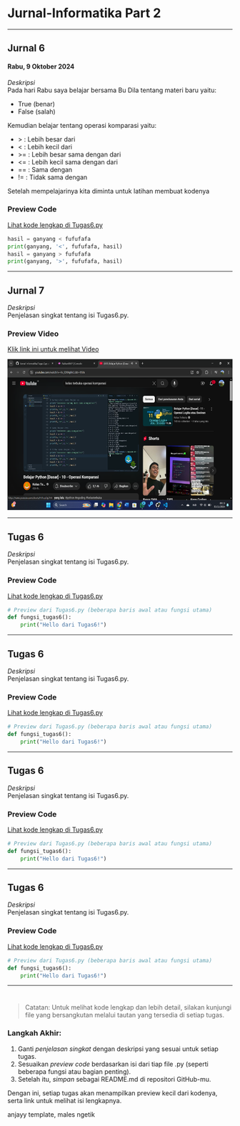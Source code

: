 # Jurnal-Informatika Part 2
---
## Jurnal 6
#### Rabu, 9 Oktober 2024
*Deskripsi*  
Pada hari Rabu saya belajar bersama Bu Dila tentang materi baru yaitu:
- True (benar)
- False (salah)

Kemudian belajar tentang operasi komparasi yaitu:
- \> : Lebih besar dari
- < : Lebih kecil dari
- \>= : Lebih besar sama dengan dari
- <= : Lebih kecil sama dengan dari
- == : Sama dengan
- != : Tidak sama dengan

Setelah mempelajarinya kita diminta untuk latihan membuat kodenya 
### Preview Code
[Lihat kode lengkap di Tugas6.py](./Tugas6.py)
```python
hasil = ganyang < fufufafa
print(ganyang, '<', fufufafa, hasil)
hasil = ganyang > fufufafa
print(ganyang, '>', fufufafa, hasil)
```
---
## Jurnal 7
*Deskripsi*  
Penjelasan singkat tentang isi Tugas6.py.

### Preview Video
[Klik link ini untuk melihat Video](https://youtu.be/Kv_lDWq8kCc?si=9_js_NG4Ip-g2q9A)  

<img src="https://raw.githubusercontent.com/Raihan0611/Jurnal-Informatika/refs/heads/main/Gambar/Jurnal7.png" width="600" height="338" />

---
## Tugas 6
*Deskripsi*  
Penjelasan singkat tentang isi Tugas6.py.

### Preview Code
[Lihat kode lengkap di Tugas6.py](./Tugas6.py)
```python
# Preview dari Tugas6.py (beberapa baris awal atau fungsi utama)
def fungsi_tugas6():
    print("Hello dari Tugas6!")
```
---
## Tugas 6
*Deskripsi*  
Penjelasan singkat tentang isi Tugas6.py.

### Preview Code
[Lihat kode lengkap di Tugas6.py](./Tugas6.py)
```python
# Preview dari Tugas6.py (beberapa baris awal atau fungsi utama)
def fungsi_tugas6():
    print("Hello dari Tugas6!")
```
---
## Tugas 6
*Deskripsi*  
Penjelasan singkat tentang isi Tugas6.py.

### Preview Code
[Lihat kode lengkap di Tugas6.py](./Tugas6.py)
```python
# Preview dari Tugas6.py (beberapa baris awal atau fungsi utama)
def fungsi_tugas6():
    print("Hello dari Tugas6!")
```
---
## Tugas 6
*Deskripsi*  
Penjelasan singkat tentang isi Tugas6.py.

### Preview Code
[Lihat kode lengkap di Tugas6.py](./Tugas6.py)
```python
# Preview dari Tugas6.py (beberapa baris awal atau fungsi utama)
def fungsi_tugas6():
    print("Hello dari Tugas6!")
```
---
#
> Catatan: Untuk melihat kode lengkap dan lebih detail, silakan kunjungi file yang bersangkutan melalui tautan yang tersedia di setiap tugas.



### Langkah Akhir:
1. Ganti *penjelasan singkat* dengan deskripsi yang sesuai untuk setiap tugas.
2. Sesuaikan *preview code* berdasarkan isi dari tiap file .py (seperti beberapa fungsi atau bagian penting).
3. Setelah itu, *simpan* sebagai README.md di repositori GitHub-mu.

Dengan ini, setiap tugas akan menampilkan preview kecil dari kodenya, serta link untuk melihat isi lengkapnya.

anjayy template, males ngetik
